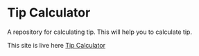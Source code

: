 # Tip Calculator

A repository for calculating tip. This will help you to calculate tip.

This site is live here <a href="https://tip-calculator-6y8.pages.dev/">Tip Calculator</a>
